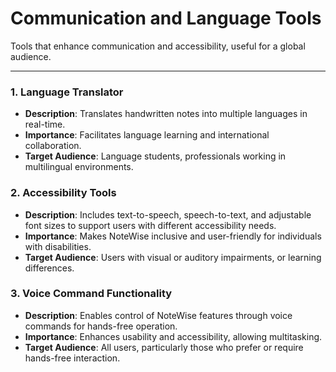 # Communication and Language Tools

Tools that enhance communication and accessibility, useful for a global audience.

---

### 1. Language Translator

- **Description**: Translates handwritten notes into multiple languages in real-time.
- **Importance**: Facilitates language learning and international collaboration.
- **Target Audience**: Language students, professionals working in multilingual environments.

### 2. Accessibility Tools

- **Description**: Includes text-to-speech, speech-to-text, and adjustable font sizes to support users with different accessibility needs.
- **Importance**: Makes NoteWise inclusive and user-friendly for individuals with disabilities.
- **Target Audience**: Users with visual or auditory impairments, or learning differences.

### 3. Voice Command Functionality

- **Description**: Enables control of NoteWise features through voice commands for hands-free operation.
- **Importance**: Enhances usability and accessibility, allowing multitasking.
- **Target Audience**: All users, particularly those who prefer or require hands-free interaction.
